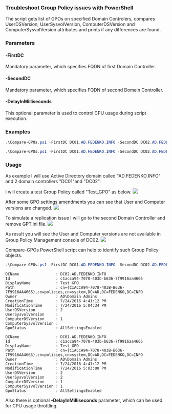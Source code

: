 ### Troubleshoot Group Policy issues with PowerShell
The script gets list of GPOs on specified Domain Controlers,  compares UserDSVersion, UserSysvolVersion, ComputerDSVersion and ComputerSysvolVersion attributes and prints if any differences are found.

### Parameters 
#### -FirstDC
Mandatory parameter, which specifies FQDN of first Domain Controller.

#### -SecondDC
Mandatory parameter, which specifies FQDN of second Domain Controller.

#### -DelayInMilliseconds
This optional parameter is used to control CPU usage during script execution.

### Examples
```powershell
.\Compare-GPOs.ps1 -FirstDC DC01.AD.FEDENKO.INFO -SecondDC DC02.AD.FEDENKO.INFO
```
```powershell
.\Compare-GPOs.ps1 -FirstDC DC01.AD.FEDENKO.INFO -SecondDC DC02.AD.FEDENKO.INFO -DelayInMilliseconds 500
```
### Usage
As example I will use Active Directory domain called "AD.FEDENKO.INFO" and 2 domain controllers "DC01"and "DC02".

I will create a test Group Policy called "Test_GPO" as below.
![](https://github.com/vfedenko/PowerShellScripts/blob/master/Compare-GPOs/screen1.jpg)

After some GPO settings amendments you can see that User and Computer versions are changed.
![](https://github.com/vfedenko/PowerShellScripts/blob/master/Compare-GPOs/screen2.jpg)

To simulate a replication issue I will go to the second Domain Controller and remove GPT.ini file.
![](https://github.com/vfedenko/PowerShellScripts/blob/master/Compare-GPOs/screen3.jpg)

As result you will see the User and Computer versions are not available in Group Policy Management console of DC02.
![](https://github.com/vfedenko/PowerShellScripts/blob/master/Compare-GPOs/screen3.jpg)

Compare-GPOs PowerShell script can help to identify such Group Policy objects.
```powershell
.\Compare-GPOs.ps1 -FirstDC DC01.AD.FEDENKO.INFO -SecondDC DC02.AD.FEDENKO.INFO
```
```
DCName                : DC02.AD.FEDENKO.INFO
Id                    : c1acca94-7078-403b-b636-7f9916aa4665
DisplayName           : Test_GPO
Path                  : cn={C1ACCA94-7078-403B-B636-7F9916AA4665},cn=policies,cn=system,DC=AD,DC=FEDENKO,DC=INFO
Owner                 : AD\Domain Admins
CreationTime          : 7/24/2016 4:41:12 PM
ModificationTime      : 7/24/2016 5:04:34 PM
UserDSVersion         : 2
UserSysvolVersion     :
ComputerDSVersion     : 1
ComputerSysvolVersion :
GpoStatus             : AllSettingsEnabled

DCName                : DC01.AD.FEDENKO.INFO
Id                    : c1acca94-7078-403b-b636-7f9916aa4665
DisplayName           : Test_GPO
Path                  : cn={C1ACCA94-7078-403B-B636-7F9916AA4665},cn=policies,cn=system,DC=AD,DC=FEDENKO,DC=INFO
Owner                 : AD\Domain Admins
CreationTime          : 7/24/2016 4:41:12 PM
ModificationTime      : 7/24/2016 5:03:00 PM
UserDSVersion         : 2
UserSysvolVersion     : 2
ComputerDSVersion     : 1
ComputerSysvolVersion : 1
GpoStatus             : AllSettingsEnabled
```
Also there is optional **-DelayInMilliseconds** parameter, which can be used for CPU usage throttling. 
